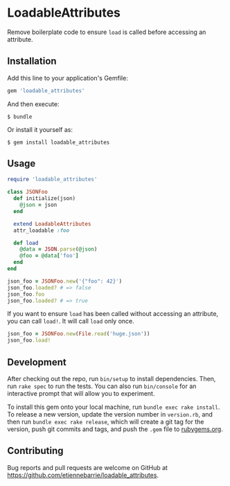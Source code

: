 # LoadableAttributes

Remove boilerplate code to ensure `load` is called before accessing an attribute.

## Installation

Add this line to your application's Gemfile:

```ruby
gem 'loadable_attributes'
```

And then execute:

    $ bundle

Or install it yourself as:

    $ gem install loadable_attributes

## Usage

```ruby
require 'loadable_attributes'

class JSONFoo
  def initialize(json)
    @json = json
  end

  extend LoadableAttributes
  attr_loadable :foo

  def load
    @data = JSON.parse(@json)
    @foo = @data['foo']
  end
end

json_foo = JSONFoo.new('{"foo": 42}')
json_foo.loaded? # => false
json_foo.foo
json_foo.loaded? # => true
```

If you want to ensure `load` has been called without accessing an attribute, you can call `load!`.
It will call `load` only once.

```ruby
json_foo = JSONFoo.new(File.read('huge.json'))
json_foo.load!
```

## Development

After checking out the repo, run `bin/setup` to install dependencies. Then, run `rake spec` to run the tests. You can also run `bin/console` for an interactive prompt that will allow you to experiment.

To install this gem onto your local machine, run `bundle exec rake install`. To release a new version, update the version number in `version.rb`, and then run `bundle exec rake release`, which will create a git tag for the version, push git commits and tags, and push the `.gem` file to [rubygems.org](https://rubygems.org).

## Contributing

Bug reports and pull requests are welcome on GitHub at https://github.com/etiennebarrie/loadable_attributes.

